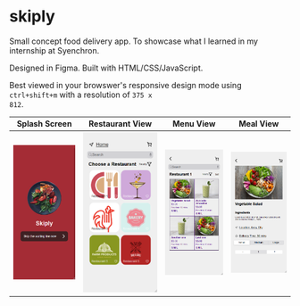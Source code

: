 # skiply
Small concept food delivery app. To showcase what I learned in my internship at Syenchron.

Designed in Figma. Built with HTML/CSS/JavaScript.

Best viewed in your browswer's responsive design mode using <code>ctrl+shift+m</code> with a resolution of <code>375 x 812</code>.

Splash Screen | Restaurant View | Menu View | Meal View
---------------- | ------------------ | ------------ | ------------
![Splash Screen Screenshot](preview/splash.png) | ![Splash Screen Screenshot](preview/restaurant.png) | ![Splash Screen Screenshot](preview/food.png) | ![Splash Screen Screenshot](preview/meal.png)
